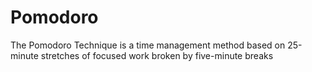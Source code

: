 # Pomodoro
 The Pomodoro Technique is a time management method based on 25-minute stretches of focused work broken by five-minute breaks
